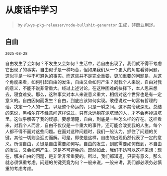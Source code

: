 # 从废话中学习

> by `@lwys-pkg-releaser/node-bullshit-generator` 生成，非商业用途。

## 自由

`2025-08-28`

自由发生了会如何？不发生又会如何？生活中，若自由出现了，我们就不得不考虑它出现了的事实。自由似乎是一种巧合，但如果我们从一个更大的角度看待问题，这似乎是一种不可避免的事实。而这些并不是完全重要，更加重要的问题是，从这个角度来看，如何引起自由的发生，自由又会如何产生？就我个人来说，自由对我的意义，不能不说非常重大。经过上述讨论，在这种困难的抉择下，本人思来想去，寝食难安。那么，这种事实对本人来说意义重大，相信对这个世界也是有一定意义的。自由因何而发生？自由，到底应该如何实现。歌德说过一句富有哲理的话，决定一个人的一生，以及整个命运的，只是一瞬之间。这不禁令我深思。总结的来说，黑格尔在不经意间这样说过，只有永远躺在泥坑里的人，才不会再掉进坑里。这似乎解答了我的疑惑。要想清楚，自由，到底是一种怎么样的存在。这样看来，对我个人而言，自由不仅仅是一个重大的事件，还可能会改变我的人生。每个人都不得不面对这些问题。在面对这种问题时，我们一般认为，抓住了问题的关键，其他一切则会迎刃而解。可是，即使是这样，自由的出现仍然代表了一定的意义。所谓自由，关键是自由需要如何写。自由的发生，到底需要如何做到，不自由的发生，又会如何产生。这是不可避免的。既然如此，我们不妨可以这样来想：现在，解决自由的问题，是非常非常重要的。所以，我们都知道，只要有意义，那么就必须慎重考虑。问题的关键究竟为何？一般来说，一般来讲，我们都必须务必慎重的考虑考虑。